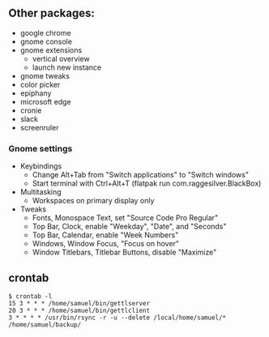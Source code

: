 ## Other packages:

 * google chrome
 * gnome console
 * gnome extensions
   - vertical overview
   - launch new instance
 * gnome tweaks
 * color picker
 * epiphany
 * microsoft edge
 * cronie
 * slack
 * screenruler

### Gnome settings

 * Keybindings
   - Change Alt+Tab from "Switch applications" to "Switch windows"
   - Start terminal with Ctrl+Alt+T (flatpak run com.raggesilver.BlackBox)
 * Multitasking
   - Workspaces on primary display only
 * Tweaks
   - Fonts, Monospace Text, set "Source Code Pro Regular"
   - Top Bar, Clock, enable "Weekday", "Date", and "Seconds"
   - Top Bar, Calendar, enable "Week Numbers"
   - Windows, Window Focus, "Focus on hover"
   - Window Titlebars, Titlebar Buttons, disable "Maximize"

## crontab

```
$ crontab -l
15 3 * * * /home/samuel/bin/gettlserver
20 3 * * * /home/samuel/bin/gettlclient
3 * * * * /usr/bin/rsync -r -u --delete /local/home/samuel/* /home/samuel/backup/
```
